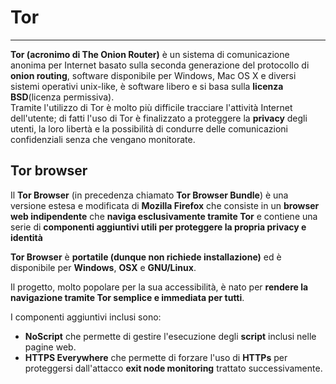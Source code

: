 # Tor
---
**Tor (acronimo di The Onion Router)** è un sistema di comunicazione anonima per Internet basato sulla seconda generazione del protocollo di **onion routing**, software disponibile per Windows, Mac OS X e diversi sistemi operativi unix-like, è software libero e si basa sulla **licenza BSD**(licenza permissiva).<br/>
Tramite l'utilizzo di Tor è molto più difficile tracciare l'attività Internet dell'utente; di fatti l'uso di Tor è finalizzato a proteggere la **privacy** degli utenti, la loro libertà e la possibilità di condurre delle comunicazioni confidenziali senza che vengano monitorate.
## Tor browser
Il **Tor Browser** (in precedenza chiamato **Tor Browser Bundle**) è una versione estesa e modificata di **Mozilla Firefox** che consiste in un **browser web indipendente** che **naviga esclusivamente tramite Tor** e contiene una serie di **componenti aggiuntivi utili per proteggere la propria privacy e identità**

**Tor Browser** è **portatile (dunque non richiede installazione)** ed è disponibile per **Windows**, **OSX** e **GNU/Linux**.

Il progetto, molto popolare per la sua accessibilità, è nato per **rendere la navigazione tramite Tor semplice e immediata per tutti**.

I componenti aggiuntivi inclusi sono:
* **NoScript** che permette di gestire l'esecuzione degli **script** inclusi nelle pagine web.
* **HTTPS Everywhere** che permette di forzare l'uso di **HTTPs** per proteggersi dall'attacco **exit node monitoring** trattato successivamente.